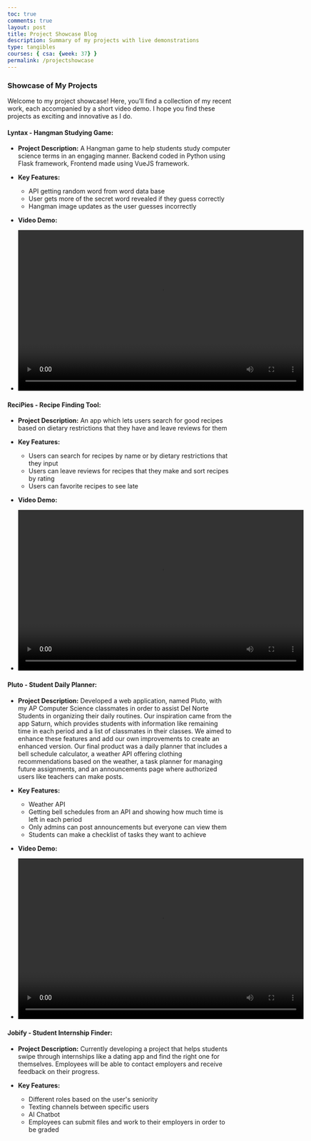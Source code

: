```yaml
---
toc: true
comments: true
layout: post
title: Project Showcase Blog
description: Summary of my projects with live demonstrations
type: tangibles
courses: { csa: {week: 37} }
permalink: /projectshowcase
---
```


### **Showcase of My Projects**

Welcome to my project showcase! Here, you’ll find a collection of my recent work, each accompanied by a short video demo. I hope you find these projects as exciting and innovative as I do.

#### **Lyntax - Hangman Studying Game:**

- **Project Description:**
A Hangman game to help students study computer science terms in an engaging manner. Backend coded in Python using Flask framework, Frontend made using VueJS framework.

- **Key Features:**
  - API getting random word from word data base
  - User gets more of the secret word revealed if they guess correctly
  - Hangman image updates as the user guesses incorrectly

- **Video Demo:**
- 
  <video width="640" height="360" controls>
			<source src="/videos/lyntax.mp4" type="video/mp4">
			Your browser does not support the video tag.
	</video>

#### **ReciPies - Recipe Finding Tool:**

- **Project Description:**
An app which lets users search for good recipes based on dietary restrictions that they have and leave reviews for them

- **Key Features:**
  - Users can search for recipes by name or by dietary restrictions that they input
  - Users can leave reviews for recipes that they make and sort recipes by rating
  - Users can favorite recipes to see late

- **Video Demo:**
- 
  <video width="640" height="360" controls>
			<source src="/posts/videos/lyntax.mp4" type="video/mp4">
			Your browser does not support the video tag.
	</video>

#### **Pluto - Student Daily Planner:**

- **Project Description:**
Developed a web application, named Pluto, with my AP Computer Science classmates in order to assist Del Norte Students in organizing their daily routines. Our inspiration came from the app Saturn, which provides students with information like remaining time in each period and a list of classmates in their classes. We aimed to enhance these features and add our own improvements to create an enhanced version. Our final product was a daily planner that includes a bell schedule calculator, a weather API offering clothing recommendations based on the weather, a task planner for managing future assignments, and an announcements page where authorized users like teachers can make posts.

- **Key Features:**
  - Weather API
  - Getting bell schedules from an API and showing how much time is left in each period
  - Only admins can post announcements but everyone can view them
  - Students can make a checklist of tasks they want to achieve

- **Video Demo:**
- 
  <video width="640" height="360" controls>
			<source src="/posts/videos/plutoad.mp4" type="video/mp4">
			Your browser does not support the video tag.
	</video>

#### **Jobify - Student Internship Finder:**

- **Project Description:**
Currently developing a project that helps students swipe through internships like a dating app and find the right one for themselves. Employees will be able to contact employers and receive feedback on their progress.

- **Key Features:**
  - Different roles based on the user's seniority
  - Texting channels between specific users
  - AI Chatbot
  - Employees can submit files and work to their employers in order to be graded